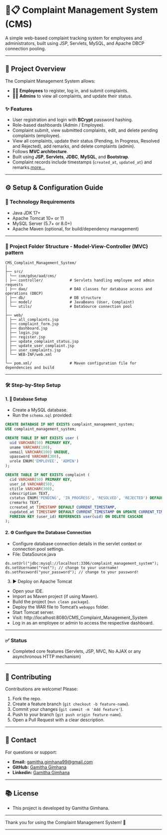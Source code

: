 # 📢📋 Complaint Management System (CMS)

A simple web-based complaint tracking system for employees and administrators, built using JSP, Servlets, MySQL, and Apache DBCP connection pooling.

---

## 📌 Project Overview

The Complaint Management System allows:
- 👨‍💼 **Employees** to register, log in, and submit complaints.
- 👩‍💻 **Admins**  to view all complaints, and update their status.

### ✨ Features
- User registration and login with **BCrypt** password hashing.
- Role-based dashboards (Admin / Employee).
- Complaint submit, view submitted complaints, edit, and delete pending complaints (employee). 
- View all complaints, update their status (Pending, In Progress, Resolved and Rejected), add remarks, and delete complaints (admin).
- Follows **MVC architecture**.
- Built using **JSP**, **Servlets**, **JDBC**, **MySQL**, and **Bootstrap**.
- ️Complaint records include timestamps (`created_at`, `updated_at`) and remarks.[more...](https://www.geeksforgeeks.org/mysql/datetime-vs-timestamp-data-type-in-mysql/#:~:text=Understanding%20TIMESTAMP)

---

## ⚙️ Setup & Configuration Guide

### 🧱 Technology Requirements

- Java JDK 17+
- Apache Tomcat 10+ or 11
- MySQL Server (5.7+ or 8.0+)
- Apache Maven (optional, for build/dependency management)

---

### 📁 Project Folder Structure - Model-View-Controller (MVC) pattern

```
CMS_Complaint_Management_System/
│
├── src/
│ └── com/gdse/aad/cms/
│ ├── controller/            # Servlets handling employee and admin requests
│ ├── dao/                   # DAO classes for database access and operations (DBCP)
│ ├── db/                    # DB structure
│ ├── model/                 # JavaBeans (User, Complaint)
│ └── utils/                 # DataSource connection pool
│
├── web/
│ ├── all_complaints.jsp
│ ├── complaint_form.jsp
│ ├── dashboard.jsp
│ ├── login.jsp
│ ├── register.jsp
│ ├── update_complaint_status.jsp
│ ├── update_user_complaint.jsp
│ ├── user_complaints.jsp
│ └── WEB-INF/web.xml
│
└── pom.xml/                 # Maven configuration file for dependencies and build
```

---

### 🛠️ Step-by-Step Setup

#### 1. 💾 Database Setup

- Create a MySQL database.
- Run the `schema.sql` provided:

```sql
CREATE DATABASE IF NOT EXISTS complaint_management_system;
USE complaint_management_system;

CREATE TABLE IF NOT EXISTS user (
  uid VARCHAR(50) PRIMARY KEY,
  uname VARCHAR(100),
  uemail VARCHAR(100) UNIQUE,
  upassword VARCHAR(300),
  urole ENUM('EMPLOYEE', 'ADMIN')
);

CREATE TABLE IF NOT EXISTS complaint (
  cid VARCHAR(50) PRIMARY KEY,
  user_id VARCHAR(50),
  ctitle VARCHAR(300),
  cdescription TEXT,
  cstatus ENUM('PENDING', 'IN_PROGRESS', 'RESOLVED', 'REJECTED') DEFAULT 'PENDING',
  cremarks TEXT,
  ccreated_at TIMESTAMP DEFAULT CURRENT_TIMESTAMP,
  cupdated_at TIMESTAMP DEFAULT CURRENT_TIMESTAMP ON UPDATE CURRENT_TIMESTAMP,
  FOREIGN KEY (user_id) REFERENCES user(uid) ON DELETE CASCADE
);
```

#### 2. ⚙️ Configure the Database Connection

- Configure database connection details in the servlet context or connection pool settings.
- File: DataSource.java

```
ds.setUrl("jdbc:mysql://localhost:3306/complaint_management_system");
ds.setUsername("root"); // change to your username!
ds.setPassword("your_password"); // change to your password!
```

3. ▶️ Deploy on Apache Tomcat

- Open your IDE.
- Import as Maven project (if using Maven).
- Build the project (`mvn clean package`).
- Deploy the WAR file to Tomcat’s `webapps` folder.
- Start Tomcat server.
- Visit: http://localhost:8080/CMS_Complaint_Management_System
- Log in as an employee or admin to access the respective dashboard.

---

### ✅ Status

-  Completed core features (Servlets, JSP, MVC, No AJAX or any asynchronous HTTP mechanism)

---

## 🤝 Contributing

Contributions are welcome! Please:

1. Fork the repo.
2. Create a feature branch (`git checkout -b feature-name`).
3. Commit your changes (`git commit -m 'Add feature'`).
4. Push to your branch (`git push origin feature-name`).
5. Open a Pull Request with a clear description.

---

## 📧 Contact

For questions or support:

- **Email:** gamitha.gimhana99@gmail.com
- **GitHub:** [Gamitha Gimhana](https://github.com/GamithaGimhana)
- **Linkedin:** [Gamitha Gimhana](https://www.linkedin.com/in/gamithagimhana/)

---

## 📚 License

- This project is developed by Gamitha Gimhana.

---

Thank you for using the Complaint Management System! 🎉

---